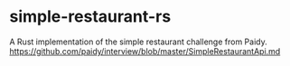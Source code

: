 # simple-restaurant-rs
A Rust implementation of the simple restaurant challenge from Paidy. https://github.com/paidy/interview/blob/master/SimpleRestaurantApi.md

